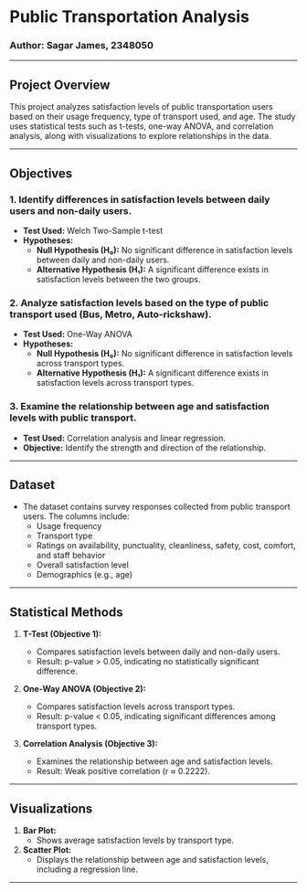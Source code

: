 # Public Transportation Analysis

### Author: Sagar James, 2348050

---

## Project Overview

This project analyzes satisfaction levels of public transportation users based on their usage frequency, type of transport used, and age. The study uses statistical tests such as t-tests, one-way ANOVA, and correlation analysis, along with visualizations to explore relationships in the data.

---

## Objectives

### 1. Identify differences in satisfaction levels between daily users and non-daily users.
- **Test Used:** Welch Two-Sample t-test
- **Hypotheses:**
  - **Null Hypothesis (H₀):** No significant difference in satisfaction levels between daily and non-daily users.
  - **Alternative Hypothesis (H₁):** A significant difference exists in satisfaction levels between the two groups.

### 2. Analyze satisfaction levels based on the type of public transport used (Bus, Metro, Auto-rickshaw).
- **Test Used:** One-Way ANOVA
- **Hypotheses:**
  - **Null Hypothesis (H₀):** No significant difference in satisfaction levels across transport types.
  - **Alternative Hypothesis (H₁):** A significant difference exists in satisfaction levels across transport types.

### 3. Examine the relationship between age and satisfaction levels with public transport.
- **Test Used:** Correlation analysis and linear regression.
- **Objective:** Identify the strength and direction of the relationship.

---

## Dataset

- The dataset contains survey responses collected from public transport users. The columns include:
  - Usage frequency
  - Transport type
  - Ratings on availability, punctuality, cleanliness, safety, cost, comfort, and staff behavior
  - Overall satisfaction level
  - Demographics (e.g., age)

---

## Statistical Methods

1. **T-Test (Objective 1):**
   - Compares satisfaction levels between daily and non-daily users.
   - Result: p-value > 0.05, indicating no statistically significant difference.

2. **One-Way ANOVA (Objective 2):**
   - Compares satisfaction levels across transport types.
   - Result: p-value < 0.05, indicating significant differences among transport types.

3. **Correlation Analysis (Objective 3):**
   - Examines the relationship between age and satisfaction levels.
   - Result: Weak positive correlation (r ≈ 0.2222).

---

## Visualizations

1. **Bar Plot:**
   - Shows average satisfaction levels by transport type.
2. **Scatter Plot:**
   - Displays the relationship between age and satisfaction levels, including a regression line.

---
